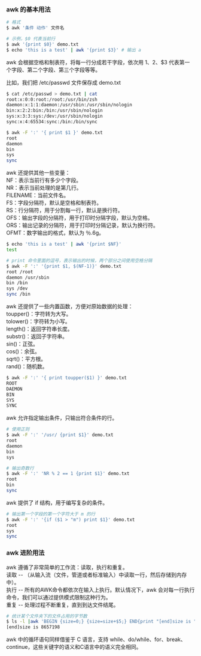 
### awk 的基本用法
```bash
# 格式
$ awk '条件 动作' 文件名

# 示例，$0 代表当前行
$ awk '{print $0}' demo.txt 
$ echo 'this is a test' | awk '{print $3}' # 输出 a
```
awk 会根据空格和制表符，将每一行分成若干字段，依次用 $1、$2、$3 代表第一个字段、第二个字段、第三个字段等等。

比如，我们把 /etc/passwd 文件保存成 demo.txt
```bash
$ cat /etc/passwd > demo.txt | cat
root:x:0:0:root:/root:/usr/bin/zsh
daemon:x:1:1:daemon:/usr/sbin:/usr/sbin/nologin
bin:x:2:2:bin:/bin:/usr/sbin/nologin
sys:x:3:3:sys:/dev:/usr/sbin/nologin
sync:x:4:65534:sync:/bin:/bin/sync

$ awk -F ':' '{ print $1 }' demo.txt
root
daemon
bin
sys
sync
```

awk 还提供其他一些变量：  
NF：表示当前行有多少个字段。  
NR：表示当前处理的是第几行。  
FILENAME：当前文件名。  
FS：字段分隔符，默认是空格和制表符。  
RS：行分隔符，用于分割每一行，默认是换行符。  
OFS：输出字段的分隔符，用于打印时分隔字段，默认为空格。  
ORS：输出记录的分隔符，用于打印时分隔记录，默认为换行符。  
OFMT：数字输出的格式，默认为 ％.6g。  
```bash
$ echo 'this is a test' | awk '{print $NF}'
test

# print 命令里面的逗号，表示输出的时候，两个部分之间使用空格分隔
$ awk -F ':' '{print $1, $(NF-1)}' demo.txt
root /root
daemon /usr/sbin
bin /bin
sys /dev
sync /bin
```

awk 还提供了一些内置函数，方便对原始数据的处理：  
toupper()：字符转为大写。  
tolower()：字符转为小写。  
length()：返回字符串长度。  
substr()：返回子字符串。  
sin()：正弦。  
cos()：余弦。  
sqrt()：平方根。  
rand()：随机数。  
```bash
$ awk -F ':' '{ print toupper($1) }' demo.txt
ROOT
DAEMON
BIN
SYS
SYNC
```

awk 允许指定输出条件，只输出符合条件的行。  
```bash
# 使用正则
$ awk -F ':' '/usr/ {print $1}' demo.txt
root
daemon
bin
sys

# 输出奇数行
$ awk -F ':' 'NR % 2 == 1 {print $1}' demo.txt
root
bin
sync
```

awk 提供了 if 结构，用于编写复杂的条件。
```bash
# 输出第一个字段的第一个字符大于 m 的行
$ awk -F ':' '{if ($1 > "m") print $1}' demo.txt
root
sys
sync
```

### awk 进阶用法
awk 遵循了非常简单的工作流：读取，执行和重复。  
读取 -- （从输入流（文件，管道或者标准输入）中读取一行，然后存储到内存中）。  
执行 -- 所有的AWK命令都依次在输入上执行。默认情况下，awk 会对每一行执行命令，我们可以通过提供模式限制这种行为。  
重复 -- 处理过程不断重复，直到到达文件结尾。  

```bash
# 统计某个文件夹下的文件占用的字节数
$ ls -l |awk 'BEGIN {size=0;} {size=size+$5;} END{print "[end]size is ", size}'
[end]size is 8657198
```

awk 中的循环语句同样借鉴于 C 语言，支持 while、do/while、for、break、continue，这些关键字的语义和C语言中的语义完全相同。  

